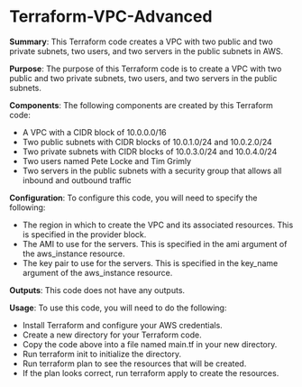 # Terraform-VPC-Advanced

**Summary**: 
This Terraform code creates a VPC with two public and two private subnets, two users, and two servers in the public subnets in AWS.

**Purpose**: 
The purpose of this Terraform code is to create a VPC with two public and two private subnets, two users, and two servers in the public subnets.

**Components**: 
The following components are created by this Terraform code:

- A VPC with a CIDR block of 10.0.0.0/16
- Two public subnets with CIDR blocks of 10.0.1.0/24 and 10.0.2.0/24
- Two private subnets with CIDR blocks of 10.0.3.0/24 and 10.0.4.0/24
- Two users named Pete Locke and Tim Grimly
- Two servers in the public subnets with a security group that allows all inbound and outbound traffic

**Configuration**: 
To configure this code, you will need to specify the following:

- The region in which to create the VPC and its associated resources. This is specified in the provider block.
- The AMI to use for the servers. This is specified in the ami argument of the aws_instance resource.
- The key pair to use for the servers. This is specified in the key_name argument of the aws_instance resource.

**Outputs**: 
This code does not have any outputs.

**Usage**: 
To use this code, you will need to do the following:

- Install Terraform and configure your AWS credentials.
- Create a new directory for your Terraform code.
- Copy the code above into a file named main.tf in your new directory.
- Run terraform init to initialize the directory.
- Run terraform plan to see the resources that will be created.
- If the plan looks correct, run terraform apply to create the resources.
